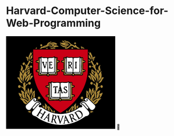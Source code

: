 # Harvard-Computer-Science-for-Web-Programming

<img src="./logo.jpg" style="width:300px; text-align:center">
🥇
